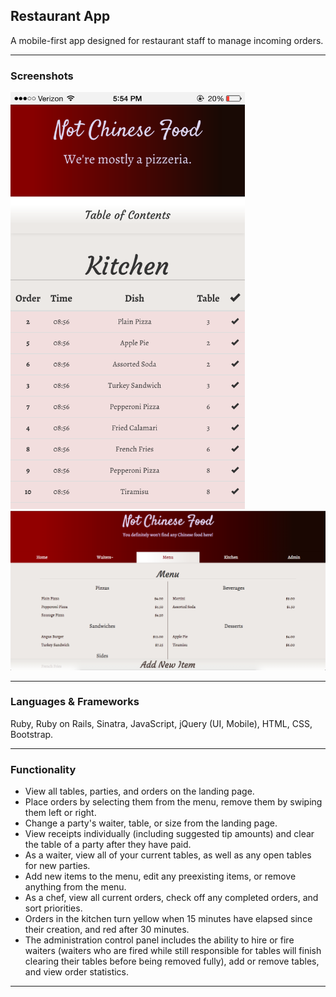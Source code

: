 ## Restaurant App

A mobile-first app designed for restaurant staff to manage incoming orders.

---

### Screenshots

<img src="screenshots/mobile_screenshot.png" width="375px" height="667px">
<img src="screenshots/browser_screenshot.png">

---

### Languages & Frameworks

Ruby, Ruby on Rails, Sinatra, JavaScript, jQuery (UI, Mobile), HTML, CSS, Bootstrap.

---

### Functionality

* View all tables, parties, and orders on the landing page.
* Place orders by selecting them from the menu, remove them by swiping them left or right.
* Change a party's waiter, table, or size from the landing page.
* View receipts individually (including suggested tip amounts) and clear the table of a party after they have paid.
* As a waiter, view all of your current tables, as well as any open tables for new parties.
* Add new items to the menu, edit any preexisting items, or remove anything from the menu.
* As a chef, view all current orders, check off any completed orders, and sort priorities.
* Orders in the kitchen turn yellow when 15 minutes have elapsed since their creation, and red after 30 minutes.
* The administration control panel includes the ability to hire or fire waiters (waiters who are fired while still responsible for tables will finish clearing their tables before being removed fully), add or remove tables, and view order statistics.

---
